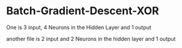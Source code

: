 # Batch-Gradient-Descent-XOR
One is 3 input, 4 Neurons in the Hidden Layer and 1 output

another file is 2 input and 2 Neurons in the hidden layer and 1 output
